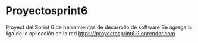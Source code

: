 # Proyectosprint6
Proyect del Sprint 6 de herramientas de desarrollo de software
Se agrega la liga de la aplicación en la red https://proyectosprint6-1.onrender.com
